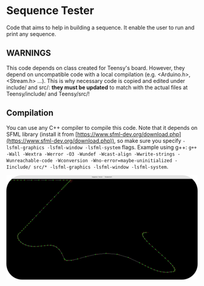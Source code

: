 # Sequence Tester

Code that aims to help in building a sequence. It enable the user to run and print any sequence.

## WARNINGS

This code depends on class created for Teensy's board. However, they depend on uncompatible code with a local compilation (e.g. <Arduino.h>, <Stream.h> ...). This is why necessary code is copied and edited under include/ and src/: **they must be updated** to match with the actual files at Teensy/include/ and Teensy/src/!

## Compilation

You can use any C++ compiler to compile this code. Note that it depends on SFML library (install it from [https://www.sfml-dev.org/download.php](https://www.sfml-dev.org/download.php)), so make sure you specify `-lsfml-graphics -lsfml-window -lsfml-system` flags.
Example using g++: `g++ -Wall -Wextra -Werror -O3 -Wundef -Wcast-align -Wwrite-strings -Wunreachable-code -Wconversion -Wno-error=maybe-uninitialized -Iinclude/ src/* -lsfml-graphics -lsfml-window -lsfml-system`.

<p align="center">
  <img src="https://github.com/titofra/Ensmasteel-2023-2024-Code/blob/main/Local/Sequence_Tester/resources/example.png"></a>
</p>
